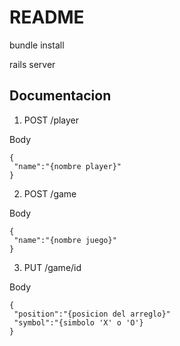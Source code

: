 # README


bundle install

rails server

## Documentacion 
1. POST /player


Body


 ```
{
  "name":"{nombre player}"
}
```
2. POST /game


Body


 ```
{
  "name":"{nombre juego}"
}
```

3. PUT /game/id


Body



 ```
{
  "position":"{posicion del arreglo}"
  "symbol":"{simbolo 'X' o 'O'}
}
```
